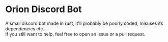 # Orion Discord Bot
A small discord bot made in rust, it'll probably be poorly coded, misuses its dependencies etc...  
If you still want to help, feel free to open an issue or a pull request.
